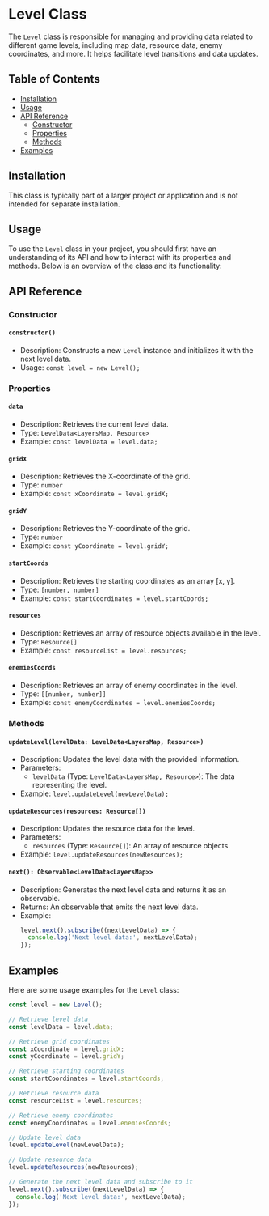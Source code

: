 # Level Class

The `Level` class is responsible for managing and providing data related to different game levels, including map data, resource data, enemy coordinates, and more. It helps facilitate level transitions and data updates.

## Table of Contents

- [Installation](#installation)
- [Usage](#usage)
- [API Reference](#api-reference)
  - [Constructor](#constructor)
  - [Properties](#properties)
  - [Methods](#methods)
- [Examples](#examples)

## Installation

This class is typically part of a larger project or application and is not intended for separate installation.

## Usage

To use the `Level` class in your project, you should first have an understanding of its API and how to interact with its properties and methods. Below is an overview of the class and its functionality:

## API Reference

### Constructor

#### `constructor()`

- Description: Constructs a new `Level` instance and initializes it with the next level data.
- Usage: `const level = new Level();`

### Properties

#### `data`

- Description: Retrieves the current level data.
- Type: `LevelData<LayersMap, Resource>`
- Example: `const levelData = level.data;`

#### `gridX`

- Description: Retrieves the X-coordinate of the grid.
- Type: `number`
- Example: `const xCoordinate = level.gridX;`

#### `gridY`

- Description: Retrieves the Y-coordinate of the grid.
- Type: `number`
- Example: `const yCoordinate = level.gridY;`

#### `startCoords`

- Description: Retrieves the starting coordinates as an array [x, y].
- Type: `[number, number]`
- Example: `const startCoordinates = level.startCoords;`

#### `resources`

- Description: Retrieves an array of resource objects available in the level.
- Type: `Resource[]`
- Example: `const resourceList = level.resources;`

#### `enemiesCoords`

- Description: Retrieves an array of enemy coordinates in the level.
- Type: `[[number, number]]`
- Example: `const enemyCoordinates = level.enemiesCoords;`

### Methods

#### `updateLevel(levelData: LevelData<LayersMap, Resource>)`

- Description: Updates the level data with the provided information.
- Parameters:
  - `levelData` (Type: `LevelData<LayersMap, Resource>`): The data representing the level.
- Example: `level.updateLevel(newLevelData);`

#### `updateResources(resources: Resource[])`

- Description: Updates the resource data for the level.
- Parameters:
  - `resources` (Type: `Resource[]`): An array of resource objects.
- Example: `level.updateResources(newResources);`

#### `next(): Observable<LevelData<LayersMap>>`

- Description: Generates the next level data and returns it as an observable.
- Returns: An observable that emits the next level data.
- Example:
  ```javascript
  level.next().subscribe((nextLevelData) => {
    console.log('Next level data:', nextLevelData);
  });
  ```

## Examples

Here are some usage examples for the `Level` class:

```javascript
const level = new Level();

// Retrieve level data
const levelData = level.data;

// Retrieve grid coordinates
const xCoordinate = level.gridX;
const yCoordinate = level.gridY;

// Retrieve starting coordinates
const startCoordinates = level.startCoords;

// Retrieve resource data
const resourceList = level.resources;

// Retrieve enemy coordinates
const enemyCoordinates = level.enemiesCoords;

// Update level data
level.updateLevel(newLevelData);

// Update resource data
level.updateResources(newResources);

// Generate the next level data and subscribe to it
level.next().subscribe((nextLevelData) => {
  console.log('Next level data:', nextLevelData);
});
```